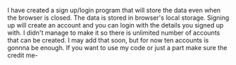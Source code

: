 I have created a sign up/login program that will store the data even when the browser is closed.
The data is stored in browser's local storage. Signing up will create an account and you can login with the details you signed up with. I didn't manage to make it so there is unlimited number of accounts that can be created. I may add that soon, but for now ten accounts is gonnna be enough. If you want to use my code or just a part make sure the credit me-